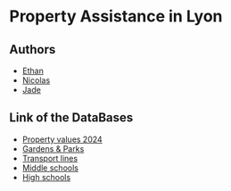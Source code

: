 # Property Assistance in Lyon

## Authors 
- [Ethan](https://github.com/Sirteabagg)
- [Nicolas](https://github.com/Nicolas-cottez)
- [Jade](https://github.com/JadePlanECE)

## Link of the DataBases 
- [Property values 2024]()
- [Gardens & Parks](https://www.data.gouv.fr/datasets/parcs-et-jardins-de-la-metropole-de-lyon/)
- [Transport lines]()
- [Middle schools](https://www.data.gouv.fr/datasets/secteurs-des-colleges-de-la-metropole-de-lyon/)
- [High schools](https://www.data.gouv.fr/datasets/lycees-de-la-metropole-de-lyon-et-du-departement-du-rhone/)
